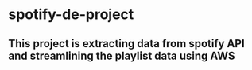 # spotify-de-project

## This project is extracting data from spotify API and streamlining the playlist data using AWS

